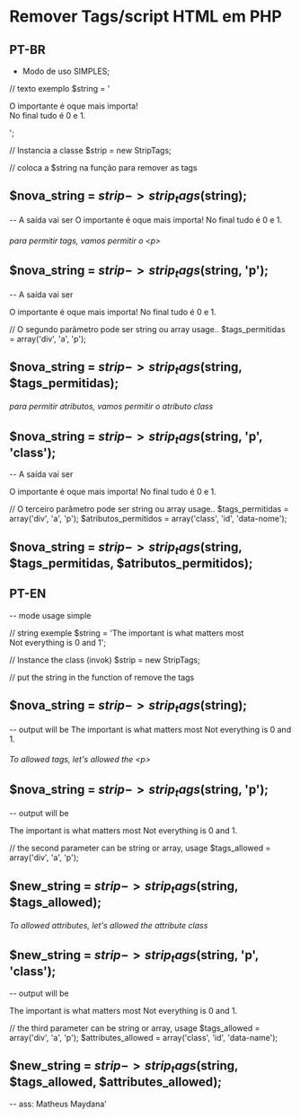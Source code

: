 # Remover Tags/script HTML em PHP


## PT-BR

- Modo de uso SIMPLES;

// texto exemplo
$string = '<p id="paragrafo1" class="paragrafo">O importante é oque mais importa! <br /> No final tudo é 0 e 1.</p>';

// Instancia a classe
$strip = new StripTags;

// coloca a $string na função para remover as tags
## $nova_string = $strip->strip_tags($string);

-- A saída vai ser
  O importante é oque mais importa!  No final tudo é 0 e 1.
 
 
 
###### para permitir tags, vamos permitir o \<p>
## $nova_string = $strip->strip_tags($string, 'p');
-- A saída vai ser
  <p>O importante é oque mais importa!  No final tudo é 0 e 1.</p>

  // O segundo parâmetro pode ser string ou array usage..
  $tags_permitidas = array('div', 'a', 'p');
##  $nova_string = $strip->strip_tags($string, $tags_permitidas);



###### para permitir atributos, vamos permitir o atributo class
## $nova_string = $strip->strip_tags($string, 'p', 'class');
-- A saída vai ser
  <p class="paragrafo1">O importante é oque mais importa!  No final tudo é 0 e 1.</p>

  // O terceiro parâmetro pode ser string ou array usage..
  $tags_permitidas = array('div', 'a', 'p');
  $atributos_permitidos = array('class', 'id', 'data-nome');
##  $nova_string = $strip->strip_tags($string, $tags_permitidas, $atributos_permitidos);





## PT-EN

-- mode usage simple

// string exemple
$string = 'The important is what matters most <br /> Not everything is 0 and 1';

// Instance the class (invok)
$strip = new StripTags;

// put the string in the function of remove the tags
## $nova_string = $strip->strip_tags($string);

-- output will be
 The important is what matters most Not everything is 0 and 1.


###### To allowed tags, let's allowed the \<p>
## $nova_string = $strip->strip_tags($string, 'p');
-- output will be
  <p>The important is what matters most Not everything is 0 and 1.</p>

  // the second parameter can be string or array, usage
  $tags_allowed = array('div', 'a', 'p');
##  $new_string = $strip->strip_tags($string, $tags_allowed);


###### To allowed attributes, let's allowed the attribute class
## $new_string = $strip->strip_tags($string, 'p', 'class');
-- output will be
  <p class="paragrafo1">The important is what matters most Not everything is 0 and 1.</p>

  // the third parameter can be string or array, usage
  $tags_allowed = array('div', 'a', 'p');
  $attributes_allowed = array('class', 'id', 'data-name');
##  $new_string = $strip->strip_tags($string, $tags_allowed, $attributes_allowed);



-- ass: Matheus Maydana'

